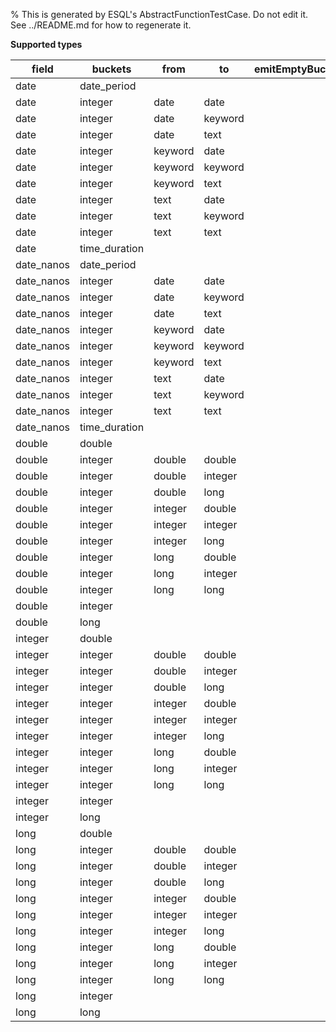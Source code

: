 % This is generated by ESQL's AbstractFunctionTestCase. Do not edit it. See ../README.md for how to regenerate it.

**Supported types**

| field | buckets | from | to | emitEmptyBuckets | result |
| --- | --- | --- | --- | --- | --- |
| date | date_period | | | | date |
| date | integer | date | date | | date |
| date | integer | date | keyword | | date |
| date | integer | date | text | | date |
| date | integer | keyword | date | | date |
| date | integer | keyword | keyword | | date |
| date | integer | keyword | text | | date |
| date | integer | text | date | | date |
| date | integer | text | keyword | | date |
| date | integer | text | text | | date |
| date | time_duration | | | | date |
| date_nanos | date_period | | | | date_nanos |
| date_nanos | integer | date | date | | date_nanos |
| date_nanos | integer | date | keyword | | date_nanos |
| date_nanos | integer | date | text | | date_nanos |
| date_nanos | integer | keyword | date | | date_nanos |
| date_nanos | integer | keyword | keyword | | date_nanos |
| date_nanos | integer | keyword | text | | date_nanos |
| date_nanos | integer | text | date | | date_nanos |
| date_nanos | integer | text | keyword | | date_nanos |
| date_nanos | integer | text | text | | date_nanos |
| date_nanos | time_duration | | | | date_nanos |
| double | double | | | | double |
| double | integer | double | double | | double |
| double | integer | double | integer | | double |
| double | integer | double | long | | double |
| double | integer | integer | double | | double |
| double | integer | integer | integer | | double |
| double | integer | integer | long | | double |
| double | integer | long | double | | double |
| double | integer | long | integer | | double |
| double | integer | long | long | | double |
| double | integer | | | | double |
| double | long | | | | double |
| integer | double | | | | double |
| integer | integer | double | double | | double |
| integer | integer | double | integer | | double |
| integer | integer | double | long | | double |
| integer | integer | integer | double | | double |
| integer | integer | integer | integer | | double |
| integer | integer | integer | long | | double |
| integer | integer | long | double | | double |
| integer | integer | long | integer | | double |
| integer | integer | long | long | | double |
| integer | integer | | | | double |
| integer | long | | | | double |
| long | double | | | | double |
| long | integer | double | double | | double |
| long | integer | double | integer | | double |
| long | integer | double | long | | double |
| long | integer | integer | double | | double |
| long | integer | integer | integer | | double |
| long | integer | integer | long | | double |
| long | integer | long | double | | double |
| long | integer | long | integer | | double |
| long | integer | long | long | | double |
| long | integer | | | | double |
| long | long | | | | double |

